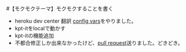 #【モクモクテーマ】モクモクすることを書く
* heroku dev center 翻訳 [config vars](https://github.com/herokaijp/devcenter/wiki/config-vars)をやりました。
* kpt-itをlocalで動かす
* kpt-itの機能追加
* 不都合修正しか出来なかったけど、[pull request](https://github.com/tyabe/kpt-it/pull/9)送りました。どきどき。



